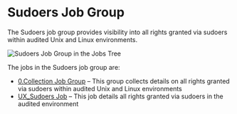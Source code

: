 # Sudoers Job Group

The Sudoers job group provides visibility into all rights granted via sudoers within audited Unix
and Linux environments.

![Sudoers Job Group in the Jobs Tree](/img/product_docs/accessanalyzer/12.0/solutions/unix/privilegedaccess/sudoers/sudoersjobstree.webp)

The jobs in the Sudoers job group are:

- [0.Collection Job Group](/docs/accessanalyzer/12.0/solutions/unix/privilegedaccess/sudoers/collection/overview.md) – This group collects details on all rights
  granted via sudoers within audited Unix and Linux environments
- [UX_Sudoers Job](/docs/accessanalyzer/12.0/solutions/unix/privilegedaccess/sudoers/ux_sudoers.md) – This job details all rights granted via sudoers in the audited
  environment
